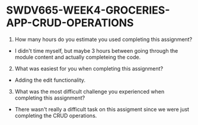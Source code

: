 # SWDV665-WEEK4-GROCERIES-APP-CRUD-OPERATIONS

1. How many hours do you estimate you used completing this assignment?

- I didn't time myself, but maybe 3 hours between going through the module content and actually completeing the code.

2. What was easiest for you when completing this assignment?

- Adding the edit functionality.

3. What was the most difficult challenge you experienced when completing this assignment?

 - There wasn't really a difficult task on this assigment since we were just completing
 the CRUD operations.
